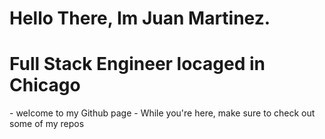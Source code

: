 <h1>Hello There, Im Juan Martinez.</h1>
<h1>Full Stack Engineer locaged in Chicago</h1>
 - welcome to my Github page
 - While you're here, make sure to check out some of my repos
